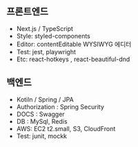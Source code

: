 ## 프론트엔드

- Next.js / TypeScript
- Style: styled-components
- Editor: contentEditable WYSIWYG 에디터
- Test: jest, playwright
- Etc: react-hotkeys , react-beautiful-dnd

## 백엔드

- Kotiln / Spring / JPA
- Authorization : Spring Security
- DOCS : Swagger
- DB : MySql, Redis
- AWS: EC2 t2.small, S3, CloudFront
- Test: junit, mockk
